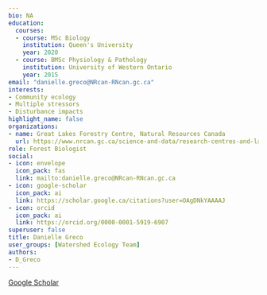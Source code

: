 ```yaml
--- 
bio: NA
education:
  courses:
  - course: MSc Biology
    institution: Queen's University
    year: 2020
  - course: BMSc Physiology & Pathology
    institution: University of Western Ontario
    year: 2015
email: "danielle.greco@NRcan-RNcan.gc.ca"
interests:
- Community ecology
- Multiple stressors
- Disturbance impacts
highlight_name: false
organizations:
- name: Great Lakes Forestry Centre, Natural Resources Canada
  url: https://www.nrcan.gc.ca/science-and-data/research-centres-and-labs/forestry-research-centres/great-lakes-forestry-centre/13459
role: Forest Biologist
social:
- icon: envelope
  icon_pack: fas
  link: mailto:danielle.greco@NRcan-RNcan.gc.ca
- icon: google-scholar
  icon_pack: ai
  link: https://scholar.google.ca/citations?user=OAgDNkYAAAAJ
- icon: orcid
  icon_pack: ai
  link: https://orcid.org/0000-0001-5919-6907
superuser: false
title: Danielle Greco
user_groups: [Watershed Ecology Team]
authors:
- D_Greco
---
```








[Google Scholar](https://scholar.google.ca/citations?user=OAgDNkYAAAAJ)
